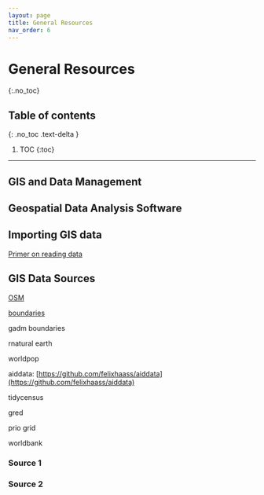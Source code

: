 ```yaml
---
layout: page
title: General Resources
nav_order: 6
---
```


# General Resources 
{:.no_toc}

## Table of contents
{: .no_toc .text-delta }

1. TOC
{:toc}

---

## GIS and Data Management

## Geospatial Data Analysis Software

## Importing GIS data

[Primer on reading data](general_resources/reading_data.html)

## GIS Data Sources

[OSM](general_resources/packages/osm.html)

[boundaries](general_resources/packages/administrative_boundaries.html)

gadm boundaries

rnatural earth

worldpop

aiddata: [https://github.com/felixhaass/aiddata](https://github.com/felixhaass/aiddata)

tidycensus

gred

prio grid

worldbank



### Source 1

### Source 2 